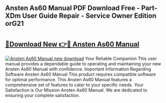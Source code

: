 ## Ansten As60 Manual PDF Download Free - Part-XDm User Guide Repair - Service Owner Edition orG21

# <h2><a href="http://bc34655.oget.top/?id=Ansten+As60+Manual">🔗Download New 👉🔴 Ansten As60 Manual</a></h2>

[![Ansten As60 Manual new download](https://i.imgur.com/5g1atiW.png)](http://bc34655.oget.top/?id=Ansten+As60+Manual)
Your Reliable Companion This user manual provides a dependable guide to operating and maintaining your new Ansten As60 Manual with confidence. Important Information Regarding Software Ansten As60 Manual This product requires compatible software for optimal performance. This Ansten As60 Manual features a comprehensive set of features to cater to your specific needs. Your Satisfaction is Our Mission Ansten As60 Manual. We are dedicated to ensuring your complete satisfaction.
